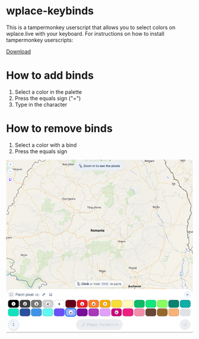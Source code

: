 # wplace-keybinds
This is a tampermonkey userscript that allows you to select colors on wplace.live with your keyboard.
For instructions on how to install tampermonkey userscripts: [](https://www.tampermonkey.net/faq.php?locale=en#Q102)

[Download](shrekpngKeybinds.user.js)

# How to add binds
1. Select a color in the palette
2. Press the equals sign ("=")
3. Type in the character

# How to remove binds
1. Select a color with a bind
2. Press the equals sign

![Example image](https://github.com/MLPdiscord/wplace-keybinds/blob/main/a.png)
